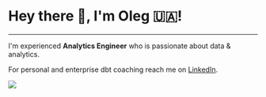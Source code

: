 # Hey there 👋, I'm Oleg 🇺🇦!

---

I'm experienced **Analytics Engineer** who is passionate about data & analytics.

For personal and enterprise dbt coaching reach me on [LinkedIn](https://www.linkedin.com/in/oleg-agapov/).

![](https://komarev.com/ghpvc/?username=oleg-agapov)
